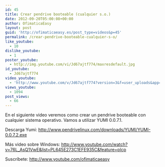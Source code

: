 ```yaml
---
id: 45
title: Crear pendrive booteable (cualquier s.o.)
date: 2012-09-20T05:00:08+00:00
author: OfimaticaEasy
layout: post
guid: 'http://ofimaticaeasy.es/post_type=videos&p=45'
permalink: /crear-pendrive-booteable-cualquier-s-o/
like_youtube:
  - 10
dislike_youtube:
  - 1
poster_youtube:
  - http://img.youtube.com/vi/Jd67ajtf774/maxresdefault.jpg
id_youtube:
  - Jd67ajtf774
video_youtube:
  - 'http://www.youtube.com/v/Jd67ajtf774?version=3&f=user_uploads&app=youtube_gdata'
views_youtube:
  - 1094
post_views:
  - 66
---
```

En el siguiente video veremos como crear un pendrive booteable con cualquier sistema operativo. Vamos a utilizar YUMI 0.0.7.1.

Descarga Yumi: http://www.pendrivelinux.com/downloads/YUMI/YUMI-0.0.7.2.exe

Más video sobre Windows: http://www.youtube.com/watch?v=76L_AsQ1VwE&list=PL645E273C1EFE935C&feature=plcp

Suscríbete: http://www.youtube.com/ofimaticaeasy